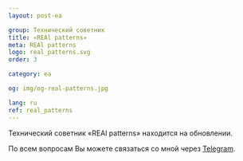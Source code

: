```yaml
---
layout: post-ea

group: Технический советник
title: «REAl patterns»
meta: REAl patterns
logo: real_patterns.svg
order: 3

category: ea

og: img/og-real-patterns.jpg

lang: ru
ref: real_patterns
---
```


Технический советник «REAl patterns» находится на обновлении.

По всем вопросам Вы можете связаться со мной через <a href="https://t.me/chutkoy" target="_blank">Telegram</a>.
